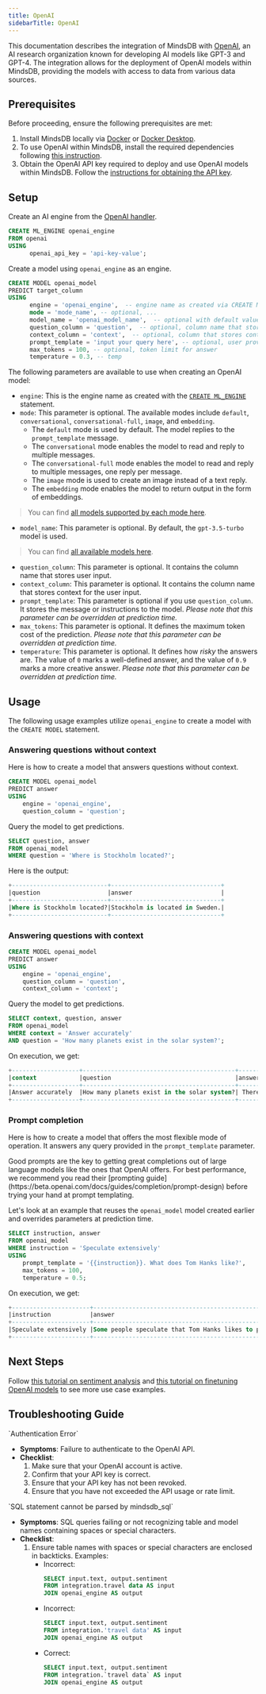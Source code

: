 ```yaml
---
title: OpenAI
sidebarTitle: OpenAI
---
```


This documentation describes the integration of MindsDB with [OpenAI](https://openai.com/), an AI research organization known for developing AI models like GPT-3 and GPT-4.
The integration allows for the deployment of OpenAI models within MindsDB, providing the models with access to data from various data sources.

## Prerequisites

Before proceeding, ensure the following prerequisites are met:

1. Install MindsDB locally via [Docker](https://docs.mindsdb.com/setup/self-hosted/docker) or [Docker Desktop](https://docs.mindsdb.com/setup/self-hosted/docker-desktop).
2. To use OpenAI within MindsDB, install the required dependencies following [this instruction](/setup/self-hosted/docker#install-dependencies).
3. Obtain the OpenAI API key required to deploy and use OpenAI models within MindsDB. Follow the [instructions for obtaining the API key](https://help.openai.com/en/articles/4936850-where-do-i-find-my-secret-api-key).

## Setup

Create an AI engine from the [OpenAI handler](https://github.com/mindsdb/mindsdb/tree/main/mindsdb/integrations/handlers/openai_handler).

```sql
CREATE ML_ENGINE openai_engine
FROM openai
USING
      openai_api_key = 'api-key-value';
```

Create a model using `openai_engine` as an engine.

```sql
CREATE MODEL openai_model
PREDICT target_column
USING
      engine = 'openai_engine',  -- engine name as created via CREATE ML_ENGINE
      mode = 'mode_name', -- optional, ...
      model_name = 'openai_model_name',  -- optional with default value of gpt-3.5-turbo
      question_column = 'question',  -- optional, column name that stores user input
      context_column = 'context',  -- optional, column that stores context of the user input
      prompt_template = 'input your query here', -- optional, user provides instructions to the model here
      max_tokens = 100, -- optional, token limit for answer
      temperature = 0.3, -- temp

```

The following parameters are available to use when creating an OpenAI model:

* `engine`: This is the engine name as created with the [`CREATE ML_ENGINE`](https://docs.mindsdb.com/mindsdb_sql/sql/create/ml-engine) statement.
* `mode`: This parameter is optional. The available modes include `default`, `conversational`, `conversational-full`, `image`, and `embedding`.
    - The `default` mode is used by default. The model replies to the `prompt_template` message.
    - The `conversational` mode enables the model to read and reply to multiple messages.
    - The `conversational-full` mode enables the model to read and reply to multiple messages, one reply per message.
    - The `image` mode is used to create an image instead of a text reply.
    - The `embedding` mode enables the model to return output in the form of embeddings.
> You can find [all models supported by each mode here](https://github.com/mindsdb/mindsdb/blob/main/mindsdb/integrations/handlers/openai_handler/constants.py).

* `model_name`: This parameter is optional. By default, the `gpt-3.5-turbo` model is used.
> You can find [all available models here](https://github.com/mindsdb/mindsdb/blob/main/mindsdb/integrations/handlers/openai_handler/constants.py).

* `question_column`: This parameter is optional. It contains the column name that stores user input.
* `context_column`: This parameter is optional. It contains the column name that stores context for the user input.
* `prompt_template`: This parameter is optional if you use `question_column`. It stores the message or instructions to the model. *Please note that this parameter can be overridden at prediction time.*
* `max_tokens`: This parameter is optional. It defines the maximum token cost of the prediction. *Please note that this parameter can be overridden at prediction time.*
* `temperature`: This parameter is optional. It defines how *risky* the answers are. The value of `0` marks a well-defined answer, and the value of `0.9` marks a more creative answer. *Please note that this parameter can be overridden at prediction time.*

## Usage

The following usage examples utilize `openai_engine` to create a model with the `CREATE MODEL` statement.

### Answering questions without context

Here is how to create a model that answers questions without context.

```sql
CREATE MODEL openai_model
PREDICT answer
USING
    engine = 'openai_engine',
    question_column = 'question';
```

Query the model to get predictions.

```sql
SELECT question, answer
FROM openai_model
WHERE question = 'Where is Stockholm located?';
```

Here is the output:

```sql
+---------------------------+-------------------------------+
|question                   |answer                         |
+---------------------------+-------------------------------+
|Where is Stockholm located?|Stockholm is located in Sweden.|
+---------------------------+-------------------------------+
```

### Answering questions with context

```sql
CREATE MODEL openai_model
PREDICT answer
USING
    engine = 'openai_engine',
    question_column = 'question',
    context_column = 'context';
```

Query the model to get predictions.

```sql
SELECT context, question, answer
FROM openai_model
WHERE context = 'Answer accurately'
AND question = 'How many planets exist in the solar system?';
```

On execution, we get:

```sql
+-------------------+-------------------------------------------+----------------------------------------------+
|context            |question                                   |answer                                        |
+-------------------+-------------------------------------------+----------------------------------------------+
|Answer accurately  |How many planets exist in the solar system?| There are eight planets in the solar system. |
+-------------------+-------------------------------------------+----------------------------------------------+
```

### Prompt completion

Here is how to create a model that offers the most flexible mode of operation. It answers any query provided in the `prompt_template` parameter.

<Tip>
Good prompts are the key to getting great completions out of large language models like the ones that OpenAI offers. For best performance, we recommend you read their [prompting guide](https://beta.openai.com/docs/guides/completion/prompt-design) before trying your hand at prompt templating.
</Tip>

Let's look at an example that reuses the `openai_model` model created earlier and overrides parameters at prediction time.

```sql
SELECT instruction, answer
FROM openai_model
WHERE instruction = 'Speculate extensively'
USING
    prompt_template = '{{instruction}}. What does Tom Hanks like?',
    max_tokens = 100,
    temperature = 0.5;
```

On execution, we get:

```sql
+----------------------+-------------------------------------------------------------------------------------------------------------------------------------------------------------------------------------------------------------------------------+
|instruction           |answer                                                                                                                                                                                                                         |
+----------------------+-------------------------------------------------------------------------------------------------------------------------------------------------------------------------------------------------------------------------------+
|Speculate extensively |Some people speculate that Tom Hanks likes to play golf, while others believe that he enjoys acting and directing. It is also speculated that he likes to spend time with his family and friends, and that he enjoys traveling.|
+----------------------+-------------------------------------------------------------------------------------------------------------------------------------------------------------------------------------------------------------------------------+
```

## Next Steps

Follow [this tutorial on sentiment analysis](/use-cases/data_enrichment/sentiment-analysis-inside-mysql-with-openai) and [this tutorial on finetuning OpenAI models](/use-cases/automated_finetuning/openai) to see more use case examples.

## Troubleshooting Guide

<Warning>
`Authentication Error`

* **Symptoms**: Failure to authenticate to the OpenAI API.
* **Checklist**:
    1. Make sure that your OpenAI account is active.
    2. Confirm that your API key is correct.
    3. Ensure that your API key has not been revoked.
    4. Ensure that you have not exceeded the API usage or rate limit.
</Warning>

<Warning>
`SQL statement cannot be parsed by mindsdb_sql`

* **Symptoms**: SQL queries failing or not recognizing table and model names containing spaces or special characters.
* **Checklist**:
    1. Ensure table names with spaces or special characters are enclosed in backticks.
    Examples:
        * Incorrect:
            ```sql
            SELECT input.text, output.sentiment
            FROM integration.travel data AS input
            JOIN openai_engine AS output
            ```
        * Incorrect: 
            ```sql
            SELECT input.text, output.sentiment
            FROM integration.'travel data' AS input
            JOIN openai_engine AS output
            ```
        * Correct:  
            ```sql 
            SELECT input.text, output.sentiment
            FROM integration.`travel data` AS input
            JOIN openai_engine AS output
            ```
</Warning>